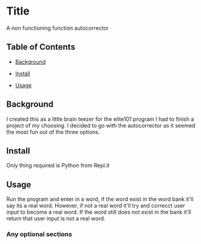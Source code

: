 # Title

A non functioning function autocorrector 

## Table of Contents

- [Background](#background)

- [Install](#install)

- [Usage](#usage)

## Background

I created this as a little brain teezer for the elite101 program I had to finish a project of my choosing. I decided to go with the autocorrector as it seemed the most fun out of the three options.

## Install

Only thing required is Python from Repl.it 

## Usage

Run the program and enter in a word, if the word exist in the word bank it'll say its a real word. However, if not a real word it'll try and correcct user input to become a real word. If the word still does not exist in the bank it'll return that user input is not a real word.

### Any optional sections
